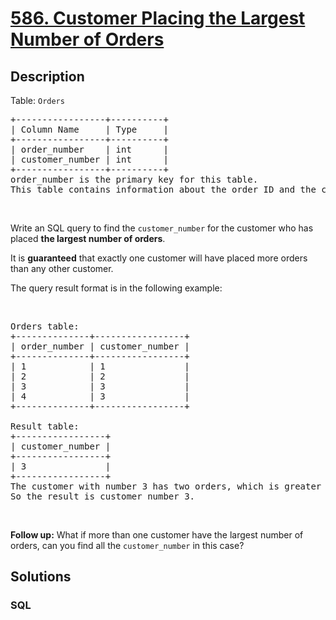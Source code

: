# [586. Customer Placing the Largest Number of Orders](https://leetcode.com/problems/customer-placing-the-largest-number-of-orders)



## Description

<p>Table: <code>Orders</code></p>

<pre>
+-----------------+----------+
| Column Name     | Type     |
+-----------------+----------+
| order_number    | int      |
| customer_number | int      |
+-----------------+----------+
order_number is the primary key for this table.
This table contains information about the order ID and the customer ID.
</pre>

<p>&nbsp;</p>

<p>Write an SQL query to find the <code>customer_number</code> for the customer who has placed <strong>the largest number of orders</strong>.</p>

<p>It is <strong>guaranteed</strong> that exactly one customer will have placed more orders than any other customer.</p>

<p>The query result format is in the following example:</p>

<p>&nbsp;</p>

<pre>
Orders table:
+--------------+-----------------+
| order_number | customer_number |
+--------------+-----------------+
| 1            | 1               |
| 2            | 2               |
| 3            | 3               |
| 4            | 3               |
+--------------+-----------------+

Result table:
+-----------------+
| customer_number |
+-----------------+
| 3               |
+-----------------+
The customer with number 3 has two orders, which is greater than either customer 1 or 2 because each of them only has one order. 
So the result is customer_number 3.
</pre>

<p>&nbsp;</p>
<strong>Follow up:</strong> What if more than one customer have the largest number of orders, can you find all the <code>customer_number</code> in this case?

## Solutions

<!-- tabs:start -->

### **SQL**

```sql

```

<!-- tabs:end -->